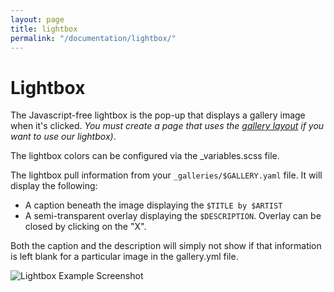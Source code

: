 ```yaml
---
layout: page
title: lightbox
permalink: "/documentation/lightbox/"
--- 
```

# Lightbox
The Javascript-free lightbox is the pop-up that displays a gallery image when it's clicked. _You must create a page that uses the [gallery layout](/documentation/layouts/#gallery-page) if you want to use our lightbox)_.  

The lightbox colors can be configured via the _variables.scss file.   

The lightbox pull information from your `_galleries/$GALLERY.yaml` file. It will display the following:
- A caption beneath the image displaying the `$TITLE by $ARTIST`
- A semi-transparent overlay displaying the `$DESCRIPTION`. Overlay can be closed by clicking on the "X".

Both the caption and the description will simply not show if that information is left blank for a particular image in the gallery.yml file.

![Lightbox Example Screenshot](/images/posts/lightbox-screenshot.jpg)
